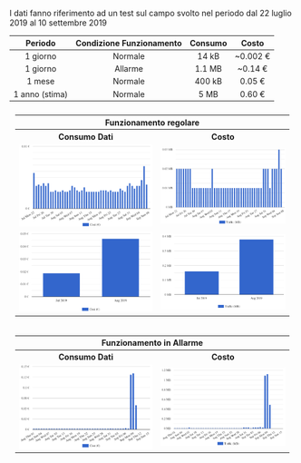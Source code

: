 I dati fanno riferimento ad un test sul campo svolto nel periodo dal 22 luglio 2019 al 10 settembre 2019

Periodo        |Condizione Funzionamento|Consumo|Costo 
:-------------:|:----------------------:|:-----:|:-------:
1 giorno       | Normale                |14 kB  |~0.002 €
1 giorno       | Allarme                |1.1 MB | ~0.14 €
1 mese         | Normale                |400 kB | 0.05 €
1 anno (stima) | Normale                |5 MB   | 0.60 €



<table style="padding: 10px;">
    <tr>
        <th colspan="2">Funzionamento regolare</th>
    </tr>
    <tr>
        <th>Consumo Dati</th>
        <th>Costo</th>
    </tr>
    <tr>
        <td><img src="images/consumo_dati/Cost_day_normal.png"></td>
        <td><img src="images/consumo_dati/Traffic_day_normal.png"></td>
    </tr>
    <tr>
        <td><img src="images/consumo_dati/Cost_month_normal.png"></td>
        <td><img src="images/consumo_dati/Traffic_month_normal.png"></td>
    </tr>
</table>



<table style="padding: 10px;">
    <tr>
        <th colspan="2">Funzionamento in Allarme</th>
    </tr>
    <tr>
        <th>Consumo Dati</th>
        <th>Costo</th>
    </tr>
    <tr>
        <td><img src="images/consumo_dati/Cost_day_alarm.png"></td>
        <td><img src="images/consumo_dati/Traffic_day_alarm.png"></td>
    </tr>
</table>
